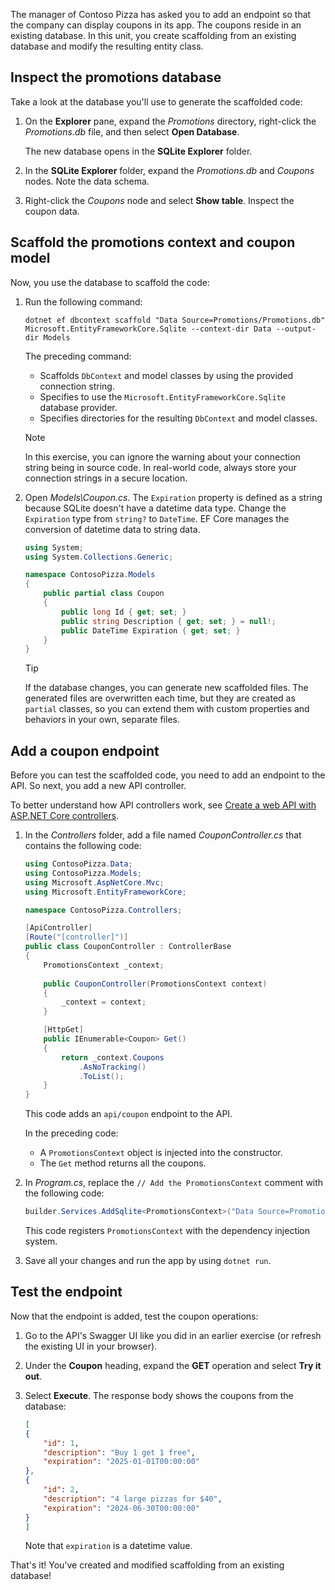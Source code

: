 The manager of Contoso Pizza has asked you to add an endpoint so that the company can display coupons in its app. The coupons reside in an existing database. In this unit, you create scaffolding from an existing database and modify the resulting entity class.

## Inspect the promotions database

Take a look at the database you'll use to generate the scaffolded code:

1. On the **Explorer** pane, expand the *Promotions* directory, right-click the *Promotions.db* file, and then select **Open Database**.

    The new database opens in the **SQLite Explorer** folder.
1. In the **SQLite Explorer** folder, expand the *Promotions.db* and *Coupons* nodes. Note the data schema.
1. Right-click the *Coupons* node and select **Show table**. Inspect the coupon data.

## Scaffold the promotions context and coupon model

Now, you use the database to scaffold the code:

1. Run the following command:

    ```dotnetcli
    dotnet ef dbcontext scaffold "Data Source=Promotions/Promotions.db" Microsoft.EntityFrameworkCore.Sqlite --context-dir Data --output-dir Models   
    ```

    The preceding command:

    - Scaffolds `DbContext` and model classes by using the provided connection string.
    - Specifies to use the `Microsoft.EntityFrameworkCore.Sqlite` database provider.
    - Specifies directories for the resulting `DbContext` and model classes.

    > [!NOTE]
    > In this exercise, you can ignore the warning about your connection string being in source code. In real-world code, always store your connection strings in a secure location.

1. Open *Models\Coupon.cs*. The `Expiration` property is defined as a string because SQLite doesn't have a datetime data type. Change the `Expiration` type from `string?` to `DateTime`. EF Core manages the conversion of datetime data to string data.

    ```csharp
    using System;
    using System.Collections.Generic;
    
    namespace ContosoPizza.Models
    {
        public partial class Coupon
        {
            public long Id { get; set; }
            public string Description { get; set; } = null!;
            public DateTime Expiration { get; set; }
        }
    }
    ```

    > [!TIP]
    > If the database changes, you can generate new scaffolded files. The generated files are overwritten each time, but they are created as `partial` classes, so you can extend them with custom properties and behaviors in your own, separate files.

## Add a coupon endpoint

Before you can test the scaffolded code, you need to add an endpoint to the API. So next, you add a new API controller.

To better understand how API controllers work, see [Create a web API with ASP.NET Core controllers](/training/modules/build-web-api-aspnet-core/).

1. In the *Controllers* folder, add a file named *CouponController.cs* that contains the following code:

    ```csharp
    using ContosoPizza.Data;
    using ContosoPizza.Models;
    using Microsoft.AspNetCore.Mvc;
    using Microsoft.EntityFrameworkCore;
    
    namespace ContosoPizza.Controllers;
    
    [ApiController]
    [Route("[controller]")]
    public class CouponController : ControllerBase
    {
        PromotionsContext _context;
        
        public CouponController(PromotionsContext context)
        {
            _context = context;
        }
    
        [HttpGet]
        public IEnumerable<Coupon> Get()
        {
            return _context.Coupons
                .AsNoTracking()
                .ToList();
        }
    }
    ```

    This code adds an `api/coupon` endpoint to the API.

    In the preceding code:

    - A `PromotionsContext` object is injected into the constructor.
    - The `Get` method returns all the coupons.

1. In *Program.cs*, replace the `// Add the PromotionsContext` comment with the following code:

    ```csharp
    builder.Services.AddSqlite<PromotionsContext>("Data Source=Promotions/Promotions.db");
    ```

    This code registers `PromotionsContext` with the dependency injection system.

1. Save all your changes and run the app by using `dotnet run`.

## Test the endpoint

Now that the endpoint is added, test the coupon operations:

1. Go to the API's Swagger UI like you did in an earlier exercise (or refresh the existing UI in your browser).

1. Under the **Coupon** heading, expand the **GET** operation and select **Try it out**.
1. Select **Execute**. The response body shows the coupons from the database:

    ```json
    [
    {
        "id": 1,
        "description": "Buy 1 get 1 free",
        "expiration": "2025-01-01T00:00:00"
    },
    {
        "id": 2,
        "description": "4 large pizzas for $40",
        "expiration": "2024-06-30T00:00:00"
    }
    ]
    ```

    Note that `expiration` is a datetime value.

That's it! You've created and modified scaffolding from an existing database!
